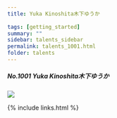 ```yaml
---
title: Yuka Kinoshita木下ゆうか 
 
tags: [getting_started]
summary: ""
sidebar: talents_sidebar
permalink: talents_1001.html
folder: talents
---
```



##### No.1001 Yuka Kinoshita木下ゆうか 

![](https://yt3.ggpht.com/ytc/AKedOLQsw73MbTGpf1dm4EnpN8AbRDNH1QDaU9-aVk3S=s176-c-k-c0x00ffffff-no-rj)





{% include links.html %}
